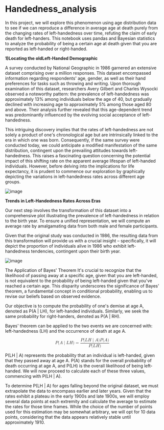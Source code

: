 # Handedness_analysis
In this project, we will explore this phenomenon using age distribution data to see if we can reproduce a difference in average age at death purely from the changing rates of left-handedness over time, refuting the claim of early death for left-handers. This notebook uses pandas and Bayesian statistics to analyze the probability of being a certain age at death given that you are reported as left-handed or right-handed.

**1)Locating the oldLeft-Handed Demographic**

A survey conducted by National Geographic in 1986 garnered an extensive dataset comprising over a million responses. This dataset encompassed information regarding respondents' age, gender, as well as their hand preferences for tasks such as throwing and writing. Upon thorough examination of this dataset, researchers Avery Gilbert and Charles Wysocki observed a noteworthy pattern: the prevalence of left-handedness was approximately 13% among individuals below the age of 40, but gradually declined with increasing age to approximately 5% among those aged 80 and above. Their analysis further revealed that this age-dependent trend was predominantly influenced by the evolving social acceptance of left-handedness.

This intriguing discovery implies that the rates of left-handedness are not solely a product of one's chronological age but are intrinsically linked to the era in which one was born. Consequently, if the same survey were conducted today, we could anticipate a modified manifestation of the same distribution, contingent upon the prevailing attitudes towards left-handedness. This raises a fascinating question concerning the potential impact of this shifting rate on the apparent average lifespan of left-handed individuals. However, before delving into the implications for life expectancy, it is prudent to commence our exploration by graphically depicting the variations in left-handedness rates across different age groups.


![image](https://github.com/KV-4102/Handedness_analysis/assets/128924918/23ada2a8-48cd-4c89-bb47-a47a73219b5f)

**Trends in Left-Handedness Rates Across Eras**

Our next step involves the transformation of this dataset into a comprehensive plot illustrating the prevalence of left-handedness in relation to the birth year. To ensure a unified representation, we will compute an average rate by amalgamating data from both male and female participants.

Given that the original study was conducted in 1986, the resulting data from this transformation will provide us with a crucial insight – specifically, it will depict the proportion of individuals alive in 1986 who exhibit left-handedness tendencies, contingent upon their birth year.

![image](https://github.com/KV-4102/Handedness_analysis/assets/128924918/d5925390-83f5-4168-b7c8-97b90b7e1c7b)

The Application of Bayes' Theorem
It's crucial to recognize that the likelihood of passing away at a specific age, given that you are left-handed, is not equivalent to the probability of being left-handed given that you've reached a certain age. This disparity underscores the significance of Bayes' theorem, a fundamental concept in conditional probability, enabling us to revise our beliefs based on observed evidence.

Our objective is to compute the probability of one's demise at age A, denoted as P(A | LH), for left-handed individuals. Similarly, we seek the same probability for right-handers, denoted as P(A | RH).

Bayes' theorem can be applied to the two events we are concerned with: left-handedness (LH) and the occurrence of death at age A.



<math xmlns="http://www.w3.org/1998/Math/MathML" display="block">
  <mi>P</mi>
  <mo stretchy="false">(</mo>
  <mi>A</mi>
  <mo data-mjx-texclass="ORD" stretchy="false">|</mo>
  <mi>L</mi>
  <mi>H</mi>
  <mo stretchy="false">)</mo>
  <mo>=</mo>
  <mfrac>
    <mrow>
      <mi>P</mi>
      <mo stretchy="false">(</mo>
      <mi>L</mi>
      <mi>H</mi>
      <mo data-mjx-texclass="ORD" stretchy="false">|</mo>
      <mi>A</mi>
      <mo stretchy="false">)</mo>
      <mi>P</mi>
      <mo stretchy="false">(</mo>
      <mi>A</mi>
      <mo stretchy="false">)</mo>
    </mrow>
    <mrow>
      <mi>P</mi>
      <mo stretchy="false">(</mo>
      <mi>L</mi>
      <mi>H</mi>
      <mo stretchy="false">)</mo>
    </mrow>
  </mfrac>
</math>


P(LH | A) represents the probability that an individual is left-handed, given that they passed away at age A. P(A) stands for the overall probability of death occurring at age A, and P(LH) is the overall likelihood of being left-handed. We will now proceed to calculate each of these three values, commencing with P(LH | A).

To determine P(LH | A) for ages falling beyond the original dataset, we must extrapolate the data to encompass earlier and later years. Given that the rates exhibit a plateau in the early 1900s and late 1900s, we will employ several data points at each extremity and calculate the average to estimate the rates for those time frames. While the choice of the number of points used for this estimation may be somewhat arbitrary, we will opt for 10 data points, considering that the data appears relatively stable until approximately 1910.

